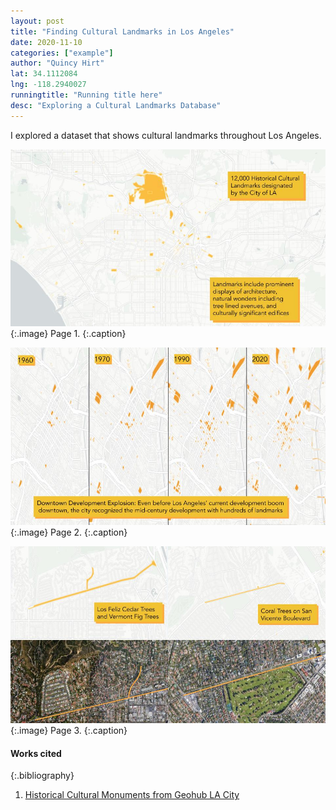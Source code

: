 ```yaml
---
layout: post
title: "Finding Cultural Landmarks in Los Angeles"
date: 2020-11-10
categories: ["example"]
author: "Quincy Hirt"
lat: 34.1112084
lng: -118.2940027
runningtitle: "Running title here"
desc: "Exploring a Cultural Landmarks Database"
---
```

I explored a dataset that shows cultural landmarks throughout Los Angeles.


![Zine1](images/Hirt1.jpg)
   {:.image}
Page 1.
   {:.caption}
 
![Zine2](images/Hirt2.jpg)
   {:.image}
 Page 2.
   {:.caption}
   
   ![Zine3](images/Hirt3.jpg)
   {:.image}
Page 3.
   {:.caption}
 

#### Works cited

{:.bibliography}
1. [Historical Cultural Monuments from Geohub LA City](https://geohub.lacity.org/datasets/0d77d18299a74783b892f7cb3f7291d6_0?geometry=-118.419%2C34.006%2C-118.129%2C34.056) 
